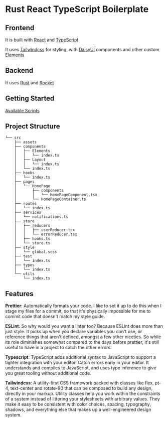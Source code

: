 # Rust React TypeScript Boilerplate

## Frontend

It is built with [React](https://reactjs.org/) and [TypeScript](https://www.typescriptlang.org/)

It uses [Tailwindcss](https://tailwindcss.com/) for styling, with [DaisyUI](https://daisyui.com/) components and other custom [Elements](./src/components/Elements/)

## Backend

It uses [Rust](https://www.rust-lang.org/) and [Rocket](https://rocket.rs/)

## Getting Started

[Available Scripts](./docs/scripts.md)

## Project Structure

```project
└── src
    ├── assets
    ├── components
    │   ├── Elements
    │   │   └── index.ts
    │   ├── Layout
    │   │   └── index.ts
    │   └── index.ts
    ├── hooks
    │   └── index.ts
    ├── pages
    │   └── HomePage
    │       ├── components
    │       │   └── HomePageComponent.tsx
    │       └── HomePageContainer.ts
    ├── routes
    │   └── index.ts
    ├── services
    │   └── notifications.ts
    ├── store
    │   ├── reducers
    │   │   ├── userReducer.tsx
    │   │   └── errorReducer.tsx
    │   ├── hooks.ts
    │   └── store.ts
    ├── style
    │   └── global.scss
    ├── test
    │   └── index.ts
    ├── types
    │   └── index.ts
    └── utils
        └── index.ts
```

## Features

**Prettier**: Automatically formats your code. I like to set it up to do this when I stage my files for a commit, so that it's physically impossible for me to commit code that doesn't match my style guide.

**ESLint**: So why would you want a linter too? Because ESLint does more than just style. It picks up when you declare variables you don't use, or reference things that aren't defined, amongst a few other niceties. So while its role diminishes somewhat compared to the days before prettier, it's still useful to have in a project to catch the other errors.

**Typescript**: TypeScript adds additional syntax to JavaScript to support a tighter integration with your editor. Catch errors early in your editor. It understands and compiles to JavaScript, and uses type inference to give you great tooling without additional code.

**Tailwindcss**: A utility-first CSS framework packed with classes like flex, pt-4, text-center and rotate-90 that can be composed to build any design, directly in your markup. Utility classes help you work within the constraints of a system instead of littering your stylesheets with arbitrary values. They make it easy to be consistent with color choices, spacing, typography, shadows, and everything else that makes up a well-engineered design system.
